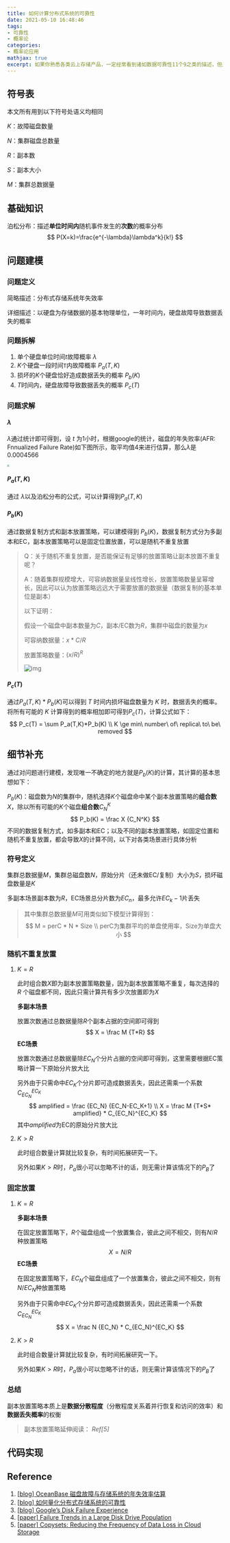 ```yaml
---
title: 如何计算分布式系统的可靠性
date: 2021-05-10 16:48:46
tags:
- 可靠性
- 概率论
categories:
- 概率论应用
mathjax: true
excerpt: 如果你熟悉各类云上存储产品，一定经常看到诸如数据可靠性11个9之类的描述，但是你可能不清楚这代表的具体含义，其单位是什么？是怎么计算出来的？本文将对分布式系统的可靠性计算作简要描述。
---
```


## 符号表

本文所有用到以下符号处语义均相同

$K$：故障磁盘数量

$N$：集群磁盘总数量

$R$：副本数

$S$：副本大小

$M$：集群总数据量

## 基础知识

泊松分布：描述**单位时间内**随机事件发生的**次数**的概率分布
$$
P(X=k)=\frac{e^{-\lambda}\lambda^k}{k!}
$$

## 问题建模

### 问题定义

简略描述：分布式存储系统年失效率

详细描述：以硬盘为存储数据的基本物理单位，一年时间内，硬盘故障导致数据丢失的概率

### 问题拆解

1. 单个硬盘单位时间$t$故障概率 $\lambda$
2. $K$个硬盘一段时间`T`内故障概率 $P_a(T,K)$
3. 损坏的$K$个硬盘恰好造成数据丢失的概率 $P_b(K)$
4. $T$时间内，硬盘故障导致数据丢失的概率 $P_c(T)$

### 问题求解

####  $\lambda$

 $\lambda$通过统计即可得到，设 $t$ 为1小时，根据google的统计，磁盘的年失败率(AFR: Fnnualized Failure Rate)如下图所示，取平均值4来进行估算，那么$\lambda$是0.0004566

<img src="https://blog-1251491272.cos.ap-beijing.myqcloud.com/uPic/afr_age.png" style="zoom: 33%;" />

#### $P_a(T,K)$

通过 $\lambda$以及泊松分布的公式，可以计算得到$P_a(T,K)$

#### $P_b(K)$

通过数据复制方式和副本放置策略，可以建模得到 $P_b(K)$，数据复制方式分为多副本和EC，副本放置策略可以是固定位置放置，可以是随机不重复放置

> Q：关于随机不重复放置，是否能保证有足够的放置策略让副本放置不重复呢？
>
> A：随着集群规模增大，可容纳数据量呈线性增长，放置策略数量呈幂增长，因此可以认为放置策略远远大于需要放置的数据量（数据复制的基本单位是副本）
>
> 以下证明：
>
> 假设一个磁盘中副本数量为$C$，副本/EC数为$R$，集群中磁盘的数量为$x$
>
> 可容纳数据量：$x * C / R$
>
> 放置策略数量：$(x/R)^R$
>
> ![img](https://blog-1251491272.cos.ap-beijing.myqcloud.com/uPic/300px-Exponential.svg-20210510195955279.png)

#### $P_c(T)$

通过$P_a(T,K)*P_b(K)$可以得到 $T$ 时间内损坏磁盘数量为 $K$ 时，数据丢失的概率。将所有可能的 $K$ 计算得到的概率相加即可得到$P_c(T)$，计算公式如下：
$$
P_c(T) = \sum P_a(T,K)*P_b(K) \\
K \ge min\ number\ of\ replica\ to\ be\ removed
$$


## 细节补充

通过对问题进行建模，发现唯一不确定的地方就是$P_b(K)$的计算，其计算的基本思想如下：

$P_b(K)$：磁盘数为$N$的集群中，随机选择$K$个磁盘命中某个副本放置策略的**组合数**$X$，除以所有可能的$K$个磁盘**组合数**$C_N^K$
$$
P_b(K) = \frac X {C_N^K}
$$
不同的数据复制方式，如多副本和EC；以及不同的副本放置策略，如固定位置和随机不重复放置，都会导致$X$的计算不同，以下对各类场景进行具体分析

### 符号定义

集群总数据量$M$，集群总磁盘数$N$，原始分片（还未做EC/复制）大小为$S$，损坏磁盘数量是$K$

多副本场景副本数为$R$，EC场景总分片数为$EC_n$，最多允许$EC_k - 1$片丢失

> 其中集群总数据量$M$可用类似如下模型计算得到：
> $$
> M = perC * N * Size \\
> perC为集群平均的单盘使用率，Size为单盘大小
> $$

### 随机不重复放置

1. $K = R$

   此时组合数$X$即为副本放置策略数量，因为副本放置策略不重复，每次选择的 $R$ 个磁盘都不同，因此只需计算共有多少次放置即为$X$
   
   **多副本场景**
   
   放置次数通过总数据量除$R$个副本占据的空间即可得到
   $$
   X = \frac M {T*R}
   $$
   **EC场景**
   
   放置次数通过总数据量除$EC_N$个分片占据的空间即可得到，这里需要根据EC策略计算一下原始分片放大比
   
   另外由于只需命中$EC_K$个分片即可造成数据丢失，因此还需乘一个系数$C_{EC_N}^{EC_K}$
   $$
   amplified = \frac {EC_N} {EC_N-EC_K+1} \\
   X = \frac M {T*S* amplified} * C_{EC_N}^{EC_K}
   $$
   其中$amplified$为EC的原始分片放大比


2. $K > R$

   此时组合数量计算就比较复杂，有时间拓展研究一下。

   另外如果$K>R$时，$P_a$很小可以忽略不计的话，则无需计算该情况下的$P_B$了

### 固定放置

1. $K = R$

   **多副本场景**
   
   在固定放置策略下，$R$个磁盘组成一个放置集合，彼此之间不相交，则有$N/R$种放置策略
   $$
   X = N / R
   $$
   **EC场景**
   
   在固定放置策略下，$EC_N$个磁盘组成了一个放置集合，彼此之间不相交，则有$N / EC_N$种放置策略
   
   另外由于只需命中$EC_K$个分片即可造成数据丢失，因此还需乘一个系数$C_{EC_N}^{EC_K}$
   $$
   X = \frac N {EC_N} * C_{EC_N}^{EC_K}
   $$
   
2. $K > R$

   此时组合数量计算就比较复杂，有时间拓展研究一下。

   另外如果$K>R$时，$P_a$很小可以忽略不计的话，则无需计算该情况下的$P_B$了

### 总结

副本放置策略本质上是**数据分散程度**（分散程度关系着并行恢复和访问的效率）和**数据丢失概率**的权衡

> 副本放置策略延伸阅读： *Ref[5]* 



## 代码实现



## Reference

1. [[blog] OceanBase 磁盘故障与存储系统的年失效率估算](http://oceanbase.org.cn/?p=151)
2. [[blog] 如何量化分布式存储系统的可靠性](https://zhuanlan.zhihu.com/p/47505443)
3. [[blog] Google’s Disk Failure Experience](https://storagemojo.com/2007/02/19/googles-disk-failure-experience/)
4. [[paper] Failure Trends in a Large Disk Drive Population](http://static.googleusercontent.com/media/research.google.com/en//archive/disk_failures.pdf)
5. [[paper] Copysets: Reducing the Frequency of Data Loss in Cloud Storage](https://web.stanford.edu/~skatti/pubs/usenix13-copysets.pdf)

